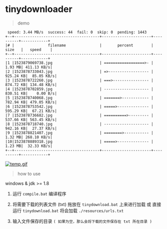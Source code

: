 # tinydownloader

> demo

```
 speed: 3.44 MB/s  success: 44  fail: 0  skip: 0  pending: 1443
+--+--------------------------------------+----------------------+----------+------------+
|# |               filename               |       percent        |   size   |   speed    |
+--+--------------------------------------+----------------------+----------+------------+
|1 |1523879069738.jpg                     | ==================>- |   1.93 MB| 411.13 KB/s|
|2 |1523878733043.jpg                     | =>------------------ | 925.24 KB|  85.05 KB/s|
|3 |1523878722260.jpg                     | ===>---------------- | 874.72 KB| 134.48 KB/s|
|4 |1523878702859.jpg                     | -------------------- | 830.51 KB|    0.00 B/s|
|5 |1523878740068.jpg                     | =======>------------ | 782.94 KB| 479.05 KB/s|
|6 |1523878753542.jpg                     | =====>-------------- | 595.29 KB|  67.21 KB/s|
|7 |1523878736682.jpg                     | ==========>--------- | 537.66 KB| 563.45 KB/s|
|8 |1523878718740.jpg                     | -------------------- | 942.16 KB|  27.37 KB/s|
|9 |1523878821407.jpg                     | ========>----------- |   1.32 MB| 268.10 KB/s|
|10|1523878889318.jpg                     | =====>-------------- |   1.23 MB|  32.33 KB/s|
+--+--------------------------------------+----------------------+----------+------------+
```
[![temp.gif](https://i.loli.net/2018/11/05/5bdffa5a954a6.gif)](https://i.loli.net/2018/11/05/5bdffa5a954a6.gif)


> how to use

windows & jdk >= 1.8

1. 运行 `compile.bat` 编译程序

2. 将需要下载的列表文件 (txt) 拖放在 `tinydownload.bat` 上来进行加载
   或
   直接运行 `tinydownload.bat` 将会加载 `./resources/urls.txt`

3. 输入文件保存的目录 ` ( 如果为空，那么会将下载的文件保存在 txt 所在目录 ) `
